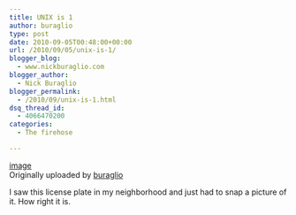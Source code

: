 ```yaml
---
title: UNIX is 1
author: buraglio
type: post
date: 2010-09-05T00:48:00+00:00
url: /2010/09/05/unix-is-1/
blogger_blog:
  - www.nickburaglio.com
blogger_author:
  - Nick Buraglio
blogger_permalink:
  - /2010/09/unix-is-1.html
dsq_thread_id:
  - 4066470200
categories:
  - The firehose

---
```

<div>
  <a href="http://www.flickr.com/photos/buraglio/4958116855/" title="photo sharing"><img src="http://farm5.static.flickr.com/4149/4958116855_eb40433206_m.jpg" alt="" /></a><br /><span><a href="http://www.flickr.com/photos/buraglio/4958116855/">image</a><br />Originally uploaded by <a href="http://www.flickr.com/people/buraglio/">buraglio</a></span>
</div>

I saw this license plate in my neighborhood and just had to snap a picture of it. How right it is.<br clear="all" />